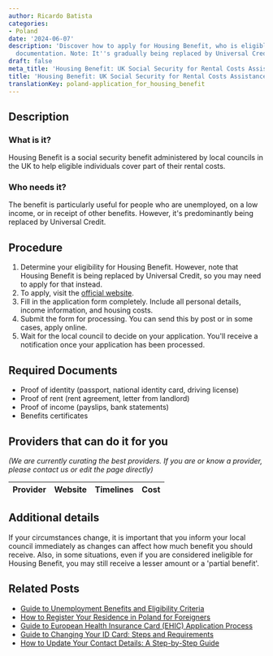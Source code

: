 ```yaml
---
author: Ricardo Batista
categories:
- Poland
date: '2024-06-07'
description: 'Discover how to apply for Housing Benefit, who is eligible, and required
  documentation. Note: It''s gradually being replaced by Universal Credit.'
draft: false
meta_title: 'Housing Benefit: UK Social Security for Rental Costs Assistance'
title: 'Housing Benefit: UK Social Security for Rental Costs Assistance'
translationKey: poland-application_for_housing_benefit
---
```


## Description
### What is it?
Housing Benefit is a social security benefit administered by local councils in the UK to help eligible individuals cover part of their rental costs.

### Who needs it?
The benefit is particularly useful for people who are unemployed, on a low income, or in receipt of other benefits. However, it's predominantly being replaced by Universal Credit.

## Procedure
1. Determine your eligibility for Housing Benefit. However, note that Housing Benefit is being replaced by Universal Credit, so you may need to apply for that instead.
2. To apply, visit the [official website](https://www.gov.uk/housing-benefit/how-to-claim).
3. Fill in the application form completely. Include all personal details, income information, and housing costs.
4. Submit the form for processing. You can send this by post or in some cases, apply online.
5. Wait for the local council to decide on your application. You'll receive a notification once your application has been processed.

## Required Documents
- Proof of identity (passport, national identity card, driving license)
- Proof of rent (rent agreement, letter from landlord)
- Proof of income (payslips, bank statements)
- Benefits certificates

## Providers that can do it for you

_(We are currently curating the best providers. If you are or know a provider, please contact us or edit the page directly)_

| Provider        |     Website     |     Timelines    |       Cost      |
| :-------------: | :-------------: |  :-------------: | :-------------: |

## Additional details
If your circumstances change, it is important that you inform your local council immediately as changes can affect how much benefit you should receive. Also, in some situations, even if you are considered ineligible for Housing Benefit, you may still receive a lesser amount or a 'partial benefit'.
## Related Posts

- [Guide to Unemployment Benefits and Eligibility Criteria](https://tramitit.com/guides/poland/unemployment_benefit/)
- [How to Register Your Residence in Poland for Foreigners](https://tramitit.com/guides/poland/registering_the_residence_of_a_foreigner/)
- [Guide to European Health Insurance Card (EHIC) Application Process](https://tramitit.com/guides/poland/application_for_european_health_insurance_card_(ehic)/)
- [Guide to Changing Your ID Card: Steps and Requirements](https://tramitit.com/guides/poland/change_of_id_card/)
- [How to Update Your Contact Details: A Step-by-Step Guide](https://tramitit.com/guides/poland/notification_of_change_in_contact_details/)